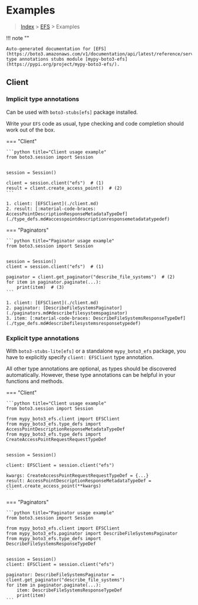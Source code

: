 # Examples

> [Index](../README.md) > [EFS](./README.md) > Examples

!!! note ""

    Auto-generated documentation for [EFS](https://boto3.amazonaws.com/v1/documentation/api/latest/reference/services/efs.html#EFS)
    type annotations stubs module [mypy-boto3-efs](https://pypi.org/project/mypy-boto3-efs/).

## Client

### Implicit type annotations

Can be used with `boto3-stubs[efs]` package installed.

Write your `EFS` code as usual,
type checking and code completion should work out of the box.


=== "Client"

    ```python title="Client usage example"
    from boto3.session import Session


    session = Session()

    client = session.client("efs")  # (1)
    result = client.create_access_point()  # (2)
    ```

    1. client: [EFSClient](./client.md)
    2. result: [:material-code-braces: AccessPointDescriptionResponseMetadataTypeDef](./type_defs.md#accesspointdescriptionresponsemetadatatypedef) 



=== "Paginators"

    ```python title="Paginator usage example"
    from boto3.session import Session


    session = Session()
    client = session.client("efs")  # (1)

    paginator = client.get_paginator("describe_file_systems")  # (2)
    for item in paginator.paginate(...):
        print(item)  # (3)
    ```

    1. client: [EFSClient](./client.md)
    2. paginator: [DescribeFileSystemsPaginator](./paginators.md#describefilesystemspaginator)
    3. item: [:material-code-braces: DescribeFileSystemsResponseTypeDef](./type_defs.md#describefilesystemsresponsetypedef) 




### Explicit type annotations

With `boto3-stubs-lite[efs]`
or a standalone `mypy_boto3_efs` package, you have to explicitly specify `client: EFSClient` type annotation.

All other type annotations are optional, as types should be discovered automatically.
However, these type annotations can be helpful in your functions and methods.


=== "Client"

    ```python title="Client usage example"
    from boto3.session import Session

    from mypy_boto3_efs.client import EFSClient
    from mypy_boto3_efs.type_defs import AccessPointDescriptionResponseMetadataTypeDef
    from mypy_boto3_efs.type_defs import CreateAccessPointRequestRequestTypeDef


    session = Session()

    client: EFSClient = session.client("efs")

    kwargs: CreateAccessPointRequestRequestTypeDef = {...}
    result: AccessPointDescriptionResponseMetadataTypeDef = client.create_access_point(**kwargs)
    ```



=== "Paginators"

    ```python title="Paginator usage example"
    from boto3.session import Session

    from mypy_boto3_efs.client import EFSClient
    from mypy_boto3_efs.paginator import DescribeFileSystemsPaginator
    from mypy_boto3_efs.type_defs import DescribeFileSystemsResponseTypeDef


    session = Session()
    client: EFSClient = session.client("efs")

    paginator: DescribeFileSystemsPaginator = client.get_paginator("describe_file_systems")
    for item in paginator.paginate(...):
        item: DescribeFileSystemsResponseTypeDef
        print(item)
    ```




